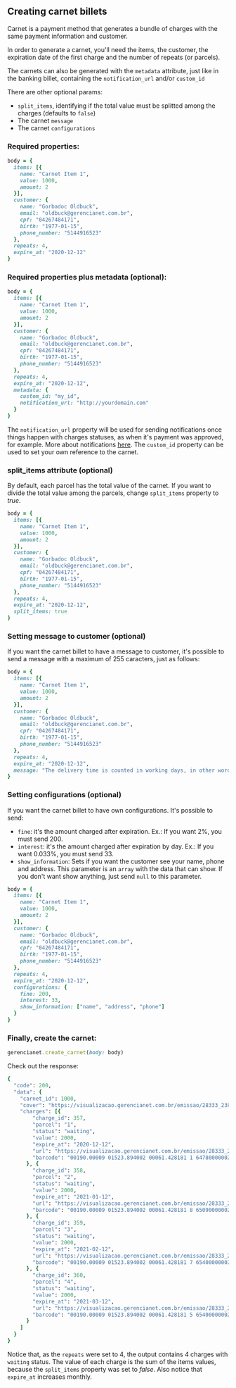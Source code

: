 ## Creating carnet billets

Carnet is a payment method that generates a bundle of charges with the same payment information and customer.

In order to generate a carnet, you'll need the items, the customer, the expiration date of the first charge and the number of repeats (or parcels).

The carnets can also be generated with the `metadata` attribute, just like in the banking billet, containing the `notification_url` and/or `custom_id`

There are other optional params:

- `split_items`, identifying if the total value must be splitted among the charges (defaults to `false`)
- The carnet `message`
- The carnet `configurations`

### Required properties:

```ruby
body = {
  items: [{
    name: "Carnet Item 1",
    value: 1000,
    amount: 2
  }],
  customer: {
    name: "Gorbadoc Oldbuck",
    email: "oldbuck@gerencianet.com.br",
    cpf: "04267484171",
    birth: "1977-01-15",
    phone_number: "5144916523"
  },
  repeats: 4,
  expire_at: "2020-12-12"
}
```

### Required properties plus metadata **(optional)**:

```ruby
body = {
  items: [{
    name: "Carnet Item 1",
    value: 1000,
    amount: 2
  }],
  customer: {
    name: "Gorbadoc Oldbuck",
    email: "oldbuck@gerencianet.com.br",
    cpf: "04267484171",
    birth: "1977-01-15",
    phone_number: "5144916523"
  },
  repeats: 4,
  expire_at: "2020-12-12",
  metadata: {
    custom_id: "my_id",
    notification_url: "http://yourdomain.com"
  }
}
```

The `notification_url` property will be used for sending notifications once things happen with charges statuses, as when it's payment was approved, for example. More about notifications [here](https://github.com/gerencianet/gn-api-sdk-node/tree/master/docs/notifications.md). The `custom_id` property can be used to set your own reference to the carnet.

### split_items attribute **(optional)**

By default, each parcel has the total value of the carnet. If you want to divide the total value among the parcels, change `split_items` property to *true*.

```ruby
body = {
  items: [{
    name: "Carnet Item 1",
    value: 1000,
    amount: 2
  }],
  customer: {
    name: "Gorbadoc Oldbuck",
    email: "oldbuck@gerencianet.com.br",
    cpf: "04267484171",
    birth: "1977-01-15",
    phone_number: "5144916523"
  },
  repeats: 4,
  expire_at: "2020-12-12",
  split_items: true
}
```

### Setting message to customer **(optional)**

If you want the carnet billet to have a message to customer, it's possible to send a message with a maximum of 255 caracters, just as follows:

```ruby
body = {
  items: [{
    name: "Carnet Item 1",
    value: 1000,
    amount: 2
  }],
  customer: {
    name: "Gorbadoc Oldbuck",
    email: "oldbuck@gerencianet.com.br",
    cpf: "04267484171",
    birth: "1977-01-15",
    phone_number: "5144916523"
  },
  repeats: 4,
  expire_at: "2020-12-12",
  message: "The delivery time is counted in working days, in other words not inlclude Saturdays, Sundays and holidays"
}
```

### Setting configurations **(optional)**

If you want the carnet billet to have own configurations. It's possible to send:
- `fine`: it's the amount charged after expiration. Ex.: If you want 2%, you must send 200.
- `interest`: it's the amount charged after expiration by day. Ex.: If you want 0.033%, you must send 33.
- `show_information`: Sets if you want the customer see your name, phone and address. This parameter is an `array` with the data that can show. If you don't want show anything, just send `null` to this parameter.

```ruby
body = {
  items: [{
    name: "Carnet Item 1",
    value: 1000,
    amount: 2
  }],
  customer: {
    name: "Gorbadoc Oldbuck",
    email: "oldbuck@gerencianet.com.br",
    cpf: "04267484171",
    birth: "1977-01-15",
    phone_number: "5144916523"
  },
  repeats: 4,
  expire_at: "2020-12-12",
  configurations: {
    fine: 200,
    interest: 33,
    show_information: ["name", "address", "phone"]
  }
}
```


### Finally, create the carnet:

```ruby
gerencianet.create_carnet(body: body)
```

Check out the response:

```ruby
{
  "code": 200,
  "data": {
    "carnet_id": 1000,
    "cover": "https://visualizacao.gerencianet.com.br/emissao/28333_2385_ZEMAL5/A5CC-28333-61428-LEENA9/28333-61428-LEENA9",
    "charges": [{
        "charge_id": 357,
        "parcel": "1",
        "status": "waiting",
        "value": 2000,
        "expire_at": "2020-12-12",
        "url": "https://visualizacao.gerencianet.com.br/emissao/28333_2385_ZEMAL5/A5CL-28333-61428-LEENA9/28333-61428-LEENA9",
        "barcode": "00190.00009 01523.894002 00061.428181 1 64780000002000"
      }, {
        "charge_id": 358,
        "parcel": "2",
        "status": "waiting",
        "value": 2000,
        "expire_at": "2021-01-12",
        "url": "https://visualizacao.gerencianet.com.br/emissao/28333_2385_ZEMAL5/A5CL-28333-61428-LEENA9/28333-61429-CORZE4",
        "barcode": "00190.00009 01523.894002 00061.428181 8 65090000002000"
      }, {
        "charge_id": 359,
        "parcel": "3",
        "status": "waiting",
        "value": 2000,
        "expire_at": "2021-02-12",
        "url": "https://visualizacao.gerencianet.com.br/emissao/28333_2385_ZEMAL5/A5CL-28333-61428-LEENA9/28333-61430-HIRRA4",
        "barcode": "00190.00009 01523.894002 00061.428181 7 65400000002000"
      }, {
        "charge_id": 360,
        "parcel": "4",
        "status": "waiting",
        "value": 2000,
        "expire_at": "2021-03-12",
        "url": "https://visualizacao.gerencianet.com.br/emissao/28333_2385_ZEMAL5/A5CL-28333-61428-LEENA9/28333-61431-HIRRA4",
        "barcode": "00190.00009 01523.894002 00061.428181 5 65400000002000"
      }
    ]
  }
}
```

Notice that, as the `repeats` were set to 4, the output contains 4 charges with `waiting` status. The value of each charge is the sum of the items values, because the `split_items` property was set to *false*. Also notice that `expire_at` increases monthly.
